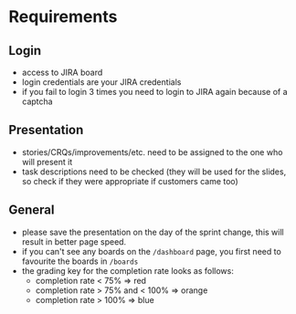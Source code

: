 # Requirements

## Login

- access to JIRA board
- login credentials are your JIRA credentials
- if you fail to login 3 times you need to login to JIRA again because of a captcha

## Presentation

- stories/CRQs/improvements/etc. need to be assigned to the one who will present it
- task descriptions need to be checked (they will be used for the slides, so check if they were appropriate if customers came too)

## General

- please save the presentation on the day of the sprint change, this will result in better page speed.
- if you can't see any boards on the `/dashboard` page, you first need to favourite the boards in `/boards`
- the grading key for the completion rate looks as follows:
  - completion rate < 75% => red
  - completion rate > 75% and < 100%  => orange
  - completion rate > 100% => blue

